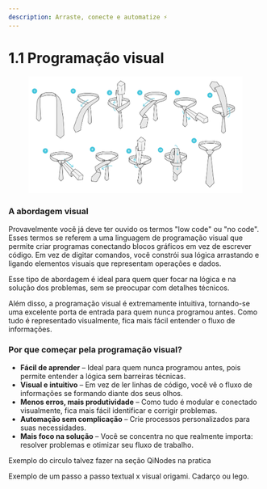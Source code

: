 ```yaml
---
description: Arraste, conecte e automatize ⚡
---
```


# 1.1 Programação visual

<figure><img src="../.gitbook/assets/image.png" alt=""><figcaption></figcaption></figure>

### A abordagem visual

Provavelmente você já deve ter ouvido os termos "low code" ou "no code". Esses termos se referem a uma linguagem de programação visual que permite criar programas conectando blocos gráficos em vez de escrever código. Em vez de digitar comandos, você constrói sua lógica arrastando e ligando elementos visuais que representam operações e dados.

Esse tipo de abordagem é ideal para quem quer focar na lógica e na solução dos problemas, sem se preocupar com detalhes técnicos.

Além disso, a programação visual é extremamente intuitiva, tornando-se uma excelente porta de entrada para quem nunca programou antes. Como tudo é representado visualmente, fica mais fácil entender o fluxo de informações.

### Por que começar pela programação visual?&#x20;

* **Fácil de aprender** – Ideal para quem nunca programou antes, pois permite entender a lógica sem barreiras técnicas.
* **Visual e intuitivo** – Em vez de ler linhas de código, você vê o fluxo de informações se formando diante dos seus olhos.
* **Menos erros, mais produtividade** – Como tudo é modular e conectado visualmente, fica mais fácil identificar e corrigir problemas.
* **Automação sem complicação** – Crie processos personalizados para suas necessidades.
* **Mais foco na solução** – Você se concentra no que realmente importa: resolver problemas e otimizar seu fluxo de trabalho.



Exemplo do circulo talvez fazer na seção QiNodes na pratica

Exemplo de um passo a passo textual x visual origami. Cadarço ou lego.
